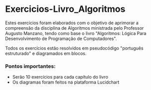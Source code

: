 # Exercicios-Livro_Algoritmos

Estes exercícios foram elaborados com o objetivo de aprimorar a compreensão da disciplina de Algoritmos ministrada pelo Professor Augusto Manzano, tendo como base o livro "Algoritmos: Lógica Para Desenvolvimento de Programação de Computadores".

Todos os exercícios estão resolvidos em pseudocódigo "português estruturado" e diagramados em blocos.

### Pontos importantes: 
- Serão 10 exercícios para cada capítulo do livro
- Os diagramas foram feitos na plataforma Lucidchart
